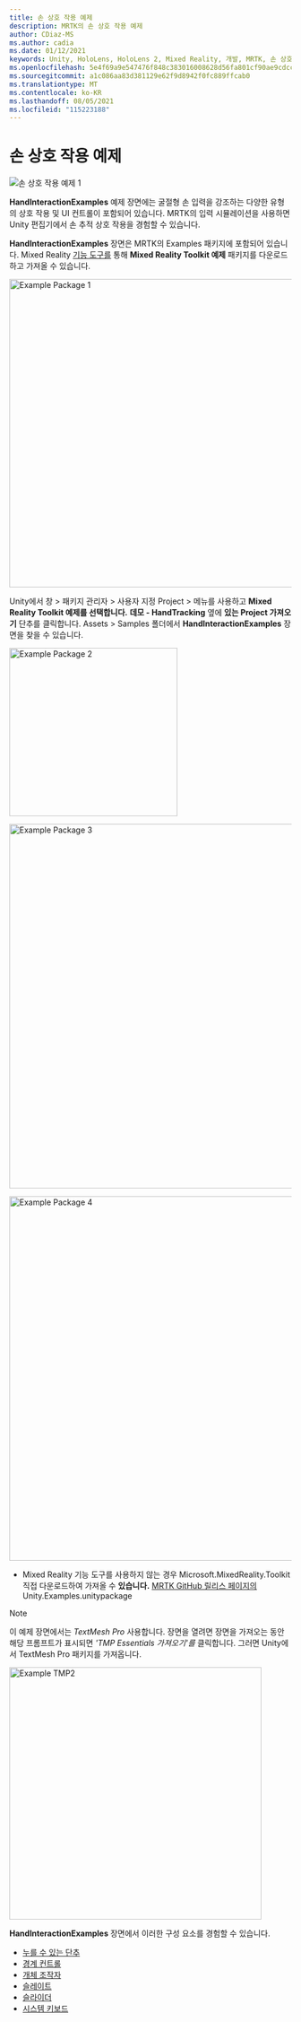 ```yaml
---
title: 손 상호 작용 예제
description: MRTK의 손 상호 작용 예제
author: CDiaz-MS
ms.author: cadia
ms.date: 01/12/2021
keywords: Unity, HoloLens, HoloLens 2, Mixed Reality, 개발, MRTK, 손 상호 작용, 경계 컨트롤, 누를 수 있는 단추,
ms.openlocfilehash: 5e4f69a9e547476f848c383016008628d56fa801cf90ae9cdccde9fe791d186f
ms.sourcegitcommit: a1c086aa83d381129e62f9d8942f0fc889ffcab0
ms.translationtype: MT
ms.contentlocale: ko-KR
ms.lasthandoff: 08/05/2021
ms.locfileid: "115223188"
---
```

# <a name="hand-interaction-examples"></a>손 상호 작용 예제

![손 상호 작용 예제 1](../images/hand-interaction-examples/MRTK_HandInteractionExamples.png)

**HandInteractionExamples** 예제 장면에는 굴절형 손 입력을 강조하는 다양한 유형의 상호 작용 및 UI 컨트롤이 포함되어 있습니다. MRTK의 입력 시뮬레이션을 사용하면 Unity 편집기에서 손 추적 상호 작용을 경험할 수 있습니다. 

**HandInteractionExamples** 장면은 MRTK의 Examples 패키지에 포함되어 있습니다. Mixed Reality [기능 도구를](/windows/mixed-reality/develop/unity/welcome-to-mr-feature-tool) 통해 **Mixed Reality Toolkit 예제** 패키지를 다운로드하고 가져올 수 있습니다.

<img src="../images/hand-interaction-examples/MRTK_Examples_Package_MRFT.png" width="550" alt="Example Package 1"><br/>

Unity에서 창 > 패키지 관리자 > 사용자 지정 Project > 메뉴를 사용하고 **Mixed Reality Toolkit 예제를 선택합니다.** **데모 - HandTracking** 옆에 **있는 Project 가져오기** 단추를 클릭합니다. Assets > Samples 폴더에서 **HandInteractionExamples** 장면을 찾을 수 있습니다.

<img src="../images/hand-interaction-examples/MRTK_Examples_Package_2.png" width="300" alt="Example Package 2"><br/>

<img src="../images/hand-interaction-examples/MRTK_Examples_Package_3.png" width="650" alt="Example Package 3"><br/>

<img src="../images/hand-interaction-examples/MRTK_Examples_Package_4.png" width="650" alt="Example Package 4"><br/>

* Mixed Reality 기능 도구를 사용하지 않는 경우 Microsoft.MixedReality.Toolkit 직접 다운로드하여 가져올 수 **있습니다.** [MRTK GitHub 릴리스 페이지의](https://github.com/microsoft/MixedRealityToolkit-Unity/releases) Unity.Examples.unitypackage

> [!NOTE]
> 이 예제 장면에서는 *TextMesh Pro* 사용합니다. 장면을 열려면 장면을 가져오는 동안 해당 프롬프트가 표시되면 *'TMP Essentials 가져오기'를* 클릭합니다. 그러면 Unity에서 TextMesh Pro 패키지를 가져옵니다.

<img src="../images/hand-interaction-examples/MRTK_Examples_TMP2.png" width="450" alt="Example TMP2">



**HandInteractionExamples** 장면에서 이러한 구성 요소를 경험할 수 있습니다.

- [누를 수 있는 단추](../ux-building-blocks/button.md)
- [경계 컨트롤](../ux-building-blocks/bounds-control.md)
- [개체 조작자](../ux-building-blocks/object-manipulator.md)
- [슬레이트](../ux-building-blocks/slate.md)
- [슬라이더](../ux-building-blocks/sliders.md)
- [시스템 키보드](../ux-building-blocks/system-keyboard.md)
